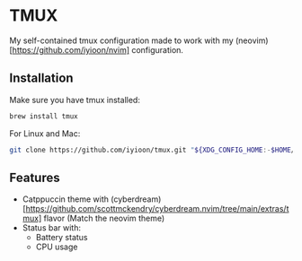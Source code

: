 # TMUX

My self-contained tmux configuration made to work with my (neovim)[https://github.com/iyioon/nvim] configuration.

## Installation

Make sure you have tmux installed:

```bash
brew install tmux
```

For Linux and Mac:

```bash
git clone https://github.com/iyioon/tmux.git "${XDG_CONFIG_HOME:-$HOME/.config}"/tmux
```

## Features

- Catppuccin theme with (cyberdream)[https://github.com/scottmckendry/cyberdream.nvim/tree/main/extras/tmux] flavor (Match the neovim theme)
- Status bar with:
  - Battery status
  - CPU usage

